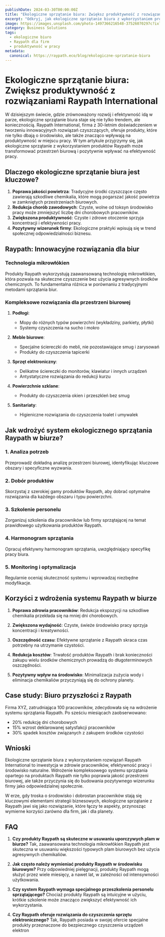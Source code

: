 ```yaml
---
publishDate: 2024-03-30T00:00:00Z
title: "Ekologiczne sprzątanie biura: Zwiększ produktywność z rozwiązaniami Raypath International"
excerpt: "Odkryj, jak ekologiczne sprzątanie biura z wykorzystaniem produktów Raypath może zwiększyć produktywność pracowników i stworzyć zdrowsze środowisko pracy."
image: https://images.unsplash.com/photo-1497366216548-37526070297c?ixlib=rb-4.0.3&ixid=M3wxMjA3fDB8MHxwaG90by1wYWdlfHx8fGVufDB8fHx8fA%3D%3D&auto=format&fit=crop&w=2070&q=80
category: Business Solutions
tags:
  - ekologiczne biuro
  - Raypath dla firm
  - produktywność w pracy
metadata:
  canonical: https://raypath.eco/blog/ekologiczne-sprzatanie-biura
---
```


# Ekologiczne sprzątanie biura: Zwiększ produktywność z rozwiązaniami Raypath International

W dzisiejszym świecie, gdzie zrównoważony rozwój i efektywność idą w parze, ekologiczne sprzątanie biura staje się nie tylko trendem, ale koniecznością. Raypath International, firma z 30-letnim doświadczeniem w tworzeniu innowacyjnych rozwiązań czyszczących, oferuje produkty, które nie tylko dbają o środowisko, ale także znacząco wpływają na produktywność w miejscu pracy. W tym artykule przyjrzymy się, jak ekologiczne sprzątanie z wykorzystaniem produktów Raypath może transformować przestrzeń biurową i pozytywnie wpływać na efektywność pracy.

## Dlaczego ekologiczne sprzątanie biura jest kluczowe?

1. **Poprawa jakości powietrza**: Tradycyjne środki czyszczące często zawierają szkodliwe chemikalia, które mogą pogarszać jakość powietrza w zamkniętych przestrzeniach biurowych.
2. **Redukcja chorób zawodowych**: Czyste, wolne od toksyn środowisko pracy może zmniejszyć liczbę dni chorobowych pracowników.
3. **Zwiększona produktywność**: Czyste i zdrowe otoczenie sprzyja koncentracji i efektywności pracy.
4. **Pozytywny wizerunek firmy**: Ekologiczne praktyki wpisują się w trend społecznej odpowiedzialności biznesu.

## Raypath: Innowacyjne rozwiązania dla biur

### Technologia mikrowłókien

Produkty Raypath wykorzystują zaawansowaną technologię mikrowłókien, która pozwala na skuteczne czyszczenie bez użycia agresywnych środków chemicznych. To fundamentalna różnica w porównaniu z tradycyjnymi metodami sprzątania biur.

### Kompleksowe rozwiązania dla przestrzeni biurowej

1. **Podłogi**:
   - Mopy do różnych typów powierzchni (wykładziny, parkiety, płytki)
   - Systemy czyszczenia na sucho i mokro

2. **Meble biurowe**:
   - Specjalne ściereczki do mebli, nie pozostawiające smug i zarysowań
   - Produkty do czyszczenia tapicerki

3. **Sprzęt elektroniczny**:
   - Delikatne ściereczki do monitorów, klawiatur i innych urządzeń
   - Antystatyczne rozwiązania do redukcji kurzu

4. **Powierzchnie szklane**:
   - Produkty do czyszczenia okien i przeszkleń bez smug

5. **Sanitariaty**:
   - Higieniczne rozwiązania do czyszczenia toalet i umywalek

## Jak wdrożyć system ekologicznego sprzątania Raypath w biurze?

### 1. Analiza potrzeb
Przeprowadź dokładną analizę przestrzeni biurowej, identyfikując kluczowe obszary i specyficzne wyzwania.

### 2. Dobór produktów
Skorzystaj z szerokiej gamy produktów Raypath, aby dobrać optymalne rozwiązania dla każdego obszaru i typu powierzchni.

### 3. Szkolenie personelu
Zorganizuj szkolenia dla pracowników lub firmy sprzątającej na temat prawidłowego użytkowania produktów Raypath.

### 4. Harmonogram sprzątania
Opracuj efektywny harmonogram sprzątania, uwzględniający specyfikę pracy biura.

### 5. Monitoring i optymalizacja
Regularnie oceniaj skuteczność systemu i wprowadzaj niezbędne modyfikacje.

## Korzyści z wdrożenia systemu Raypath w biurze

1. **Poprawa zdrowia pracowników**: Redukcja ekspozycji na szkodliwe chemikalia przekłada się na mniej dni chorobowych.

2. **Zwiększona wydajność**: Czyste, świeże środowisko pracy sprzyja koncentracji i kreatywności.

3. **Oszczędność czasu**: Efektywne sprzątanie z Raypath skraca czas potrzebny na utrzymanie czystości.

4. **Redukcja kosztów**: Trwałość produktów Raypath i brak konieczności zakupu wielu środków chemicznych prowadzą do długoterminowych oszczędności.

5. **Pozytywny wpływ na środowisko**: Minimalizacja zużycia wody i eliminacja chemikaliów przyczyniają się do ochrony planety.

## Case study: Biuro przyszłości z Raypath

Firma XYZ, zatrudniająca 100 pracowników, zdecydowała się na wdrożenie systemu sprzątania Raypath. Po sześciu miesiącach zaobserwowano:

- 20% redukcję dni chorobowych
- 15% wzrost deklarowanej satysfakcji pracowników
- 30% spadek kosztów związanych z zakupem środków czystości

## Wnioski

Ekologiczne sprzątanie biura z wykorzystaniem rozwiązań Raypath International to inwestycja w zdrowie pracowników, efektywność pracy i środowisko naturalne. Wdrożenie kompleksowego systemu sprzątania opartego na produktach Raypath nie tylko poprawia jakość przestrzeni biurowej, ale także przyczynia się do budowania pozytywnego wizerunku firmy jako odpowiedzialnej społecznie.

W erze, gdy troska o środowisko i dobrostan pracowników stają się kluczowymi elementami strategii biznesowych, ekologiczne sprzątanie z Raypath jawi się jako rozwiązanie, które łączy te aspekty, przynosząc wymierne korzyści zarówno dla firm, jak i dla planety.

## FAQ

1. **Czy produkty Raypath są skuteczne w usuwaniu uporczywych plam w biurze?**
   Tak, zaawansowana technologia mikrowłókien Raypath jest skuteczna w usuwaniu większości typowych plam biurowych bez użycia agresywnych chemikaliów.

2. **Jak często należy wymieniać produkty Raypath w środowisku biurowym?**
   Przy odpowiedniej pielęgnacji, produkty Raypath mogą służyć przez wiele miesięcy, a nawet lat, w zależności od intensywności użytkowania.

3. **Czy system Raypath wymaga specjalnego przeszkolenia personelu sprzątającego?**
   Chociaż produkty Raypath są intuicyjne w użyciu, krótkie szkolenie może znacząco zwiększyć efektywność ich wykorzystania.

4. **Czy Raypath oferuje rozwiązania do czyszczenia sprzętu elektronicznego?**
   Tak, Raypath posiada w swojej ofercie specjalne produkty przeznaczone do bezpiecznego czyszczenia urządzeń elektron
